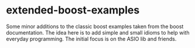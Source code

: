 # extended-boost-examples
Some minor additions to the classic boost examples taken from the boost
documentation. The idea here is to add simple and small idioms to help
with everyday programming. The initial focus is on the ASIO lib and friends.